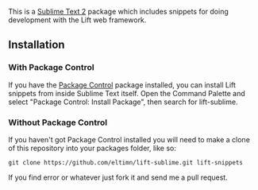This is a [Sublime Text 2][sublime] package which includes snippets for doing development with the Lift web framework.

## Installation ##

### With Package Control ###

If you have the [Package Control][package_control] package installed, you can install Lift snippets from inside Sublime Text itself. Open the Command Palette and select "Package Control: Install Package", then search for lift-sublime.

### Without Package Control ###

If you haven't got Package Control installed you will need to make a clone of this repository into your packages folder, like so:

    git clone https://github.com/eltimn/lift-sublime.git lift-snippets


[sublime]: http://www.sublimetext.com/
[package_control]: http://wbond.net/sublime_packages/package_control

If you find error or whatever just fork it and send me a pull request.
